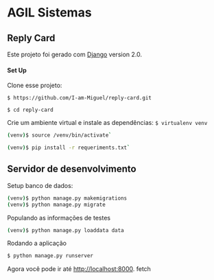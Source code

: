 # AGIL Sistemas

## Reply Card

Este projeto foi gerado com [Django](https://github.com/django/django) version 2.0.

#### Set Up
Clone esse projeto:

`$ https://github.com/I-am-Miguel/reply-card.git`

`$ cd reply-card`

Crie um ambiente virtual e instale as dependências:
`$ virtualenv venv`

~~~~bash
(venv)$ source /venv/bin/activate`

(venv)$ pip install -r requeriments.txt`
~~~~

## Servidor de desenvolvimento
Setup banco de dados:
~~~~bash
(venv)$ python manage.py makemigrations
(venv)$ python manage.py migrate
~~~~
Populando as informações de testes
~~~~bash
(venv)$ python manage.py loaddata data
~~~~
Rodando a aplicação
~~~~bash
$ python manage.py runserver
~~~~
Agora você pode ir até [http://localhost:8000](http://localhost:8000).
fetch